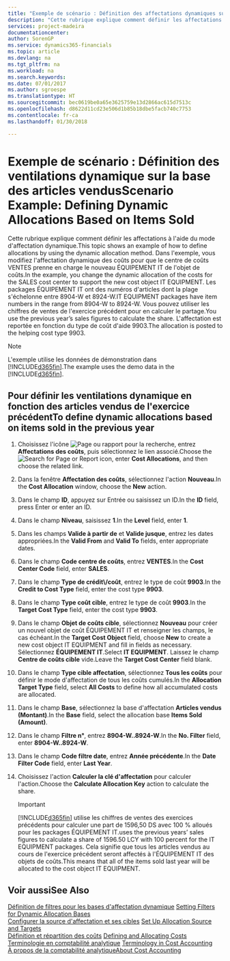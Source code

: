 ```yaml
---
title: "Exemple de scénario : Définition des affectations dynamiques sur la base des articles vendus | Microsoft Docs"
description: "Cette rubrique explique comment définir les affectations à l'aide du mode d'affectation dynamique."
services: project-madeira
documentationcenter: 
author: SorenGP
ms.service: dynamics365-financials
ms.topic: article
ms.devlang: na
ms.tgt_pltfrm: na
ms.workload: na
ms.search.keywords: 
ms.date: 07/01/2017
ms.author: sgroespe
ms.translationtype: HT
ms.sourcegitcommit: bec0619be0a65e3625759e13d2866ac615d7513c
ms.openlocfilehash: d8622d11cd23e506d1b85b18dbe5facb740c7753
ms.contentlocale: fr-ca
ms.lasthandoff: 01/30/2018

---
```

# <a name="scenario-example-defining-dynamic-allocations-based-on-items-sold"></a><span data-ttu-id="86c4f-103">Exemple de scénario : Définition des ventilations dynamique sur la base des articles vendus</span><span class="sxs-lookup"><span data-stu-id="86c4f-103">Scenario Example: Defining Dynamic Allocations Based on Items Sold</span></span>
<span data-ttu-id="86c4f-104">Cette rubrique explique comment définir les affectations à l'aide du mode d'affectation dynamique.</span><span class="sxs-lookup"><span data-stu-id="86c4f-104">This topic shows an example of how to define allocations by using the dynamic allocation method.</span></span> <span data-ttu-id="86c4f-105">Dans l'exemple, vous modifiez l'affectation dynamique des coûts pour que le centre de coûts VENTES prenne en charge le nouveau ÉQUIPEMENT IT de l'objet de coûts.</span><span class="sxs-lookup"><span data-stu-id="86c4f-105">In the example, you change the dynamic allocation of the costs for the SALES cost center to support the new cost object IT EQUIPMENT.</span></span> <span data-ttu-id="86c4f-106">Les packages ÉQUIPEMENT IT ont des numéros d'articles dont la plage s'échelonne entre 8904-W et 8924-W.</span><span class="sxs-lookup"><span data-stu-id="86c4f-106">IT EQUIPMENT packages have item numbers in the range from 8904-W to 8924-W.</span></span> <span data-ttu-id="86c4f-107">Vous pouvez utiliser les chiffres de ventes de l'exercice précédent pour en calculer le partage.</span><span class="sxs-lookup"><span data-stu-id="86c4f-107">You use the previous year’s sales figures to calculate the share.</span></span> <span data-ttu-id="86c4f-108">L'affectation est reportée en fonction du type de coût d'aide 9903.</span><span class="sxs-lookup"><span data-stu-id="86c4f-108">The allocation is posted to the helping cost type 9903.</span></span>  

> [!NOTE]  
>  <span data-ttu-id="86c4f-109">L'exemple utilise les données de démonstration dans [!INCLUDE[d365fin](includes/d365fin_md.md)].</span><span class="sxs-lookup"><span data-stu-id="86c4f-109">The example uses the demo data in the [!INCLUDE[d365fin](includes/d365fin_md.md)].</span></span>  

## <a name="to-define-dynamic-allocations-based-on-items-sold-in-the-previous-year"></a><span data-ttu-id="86c4f-110">Pour définir les ventilations dynamique en fonction des articles vendus de l'exercice précédent</span><span class="sxs-lookup"><span data-stu-id="86c4f-110">To define dynamic allocations based on items sold in the previous year</span></span>  

1.  <span data-ttu-id="86c4f-111">Choisissez l'icône ![Page ou rapport pour la recherche](media/ui-search/search_small.png "icône Page ou rapport pour la recherche"), entrez **Affectations des coûts**, puis sélectionnez le lien associé.</span><span class="sxs-lookup"><span data-stu-id="86c4f-111">Choose the ![Search for Page or Report](media/ui-search/search_small.png "Search for Page or Report icon") icon, enter **Cost Allocations**, and then choose the related link.</span></span>  
2.  <span data-ttu-id="86c4f-112">Dans la fenêtre **Affectation des coûts**, sélectionnez l'action **Nouveau**.</span><span class="sxs-lookup"><span data-stu-id="86c4f-112">In the **Cost Allocation** window, choose the **New** action.</span></span>  
3.  <span data-ttu-id="86c4f-113">Dans le champ **ID**, appuyez sur Entrée ou saisissez un ID.</span><span class="sxs-lookup"><span data-stu-id="86c4f-113">In the **ID** field, press Enter or enter an ID.</span></span>  
4.  <span data-ttu-id="86c4f-114">Dans le champ **Niveau**, saisissez **1**.</span><span class="sxs-lookup"><span data-stu-id="86c4f-114">In the **Level** field, enter **1**.</span></span>  
5.  <span data-ttu-id="86c4f-115">Dans les champs **Valide à partir de** et **Valide jusque**, entrez les dates appropriées.</span><span class="sxs-lookup"><span data-stu-id="86c4f-115">In the **Valid From** and **Valid To** fields, enter appropriate dates.</span></span>  
6.  <span data-ttu-id="86c4f-116">Dans le champ **Code centre de coûts**, entrez **VENTES**.</span><span class="sxs-lookup"><span data-stu-id="86c4f-116">In the **Cost Center Code** field, enter **SALES**.</span></span>  
7.  <span data-ttu-id="86c4f-117">Dans le champ **Type de crédit\\\/coût**, entrez le type de coût **9903**.</span><span class="sxs-lookup"><span data-stu-id="86c4f-117">In the **Credit to Cost Type** field, enter the cost type **9903**.</span></span>  
8.  <span data-ttu-id="86c4f-118">Dans le champ **Type coût cible**, entrez le type de coût **9903**.</span><span class="sxs-lookup"><span data-stu-id="86c4f-118">In the **Target Cost Type** field, enter the cost type **9903**.</span></span>  
9. <span data-ttu-id="86c4f-119">Dans le champ **Objet de coûts cible**, sélectionnez **Nouveau** pour créer un nouvel objet de coût ÉQUIPEMENT IT et renseigner les champs, le cas échéant.</span><span class="sxs-lookup"><span data-stu-id="86c4f-119">In the **Target Cost Object** field, choose **New** to create a new cost object IT EQUIPMENT and fill in fields as necessary.</span></span> <span data-ttu-id="86c4f-120">Sélectionnez **ÉQUIPEMENT IT**.</span><span class="sxs-lookup"><span data-stu-id="86c4f-120">Select **IT EQUIPMENT**.</span></span> <span data-ttu-id="86c4f-121">Laissez le champ **Centre de coûts cible** vide.</span><span class="sxs-lookup"><span data-stu-id="86c4f-121">Leave the **Target Cost Center** field blank.</span></span>  
10. <span data-ttu-id="86c4f-122">Dans le champ **Type cible affectation**, sélectionnez **Tous les coûts** pour définir le mode d'affectation de tous les coûts cumulés.</span><span class="sxs-lookup"><span data-stu-id="86c4f-122">In the **Allocation Target Type** field, select **All Costs** to define how all accumulated costs are allocated.</span></span>  
11. <span data-ttu-id="86c4f-123">Dans le champ **Base**, sélectionnez la base d'affectation **Articles vendus (Montant)**.</span><span class="sxs-lookup"><span data-stu-id="86c4f-123">In the **Base** field, select the allocation base **Items Sold (Amount)**.</span></span>  
12. <span data-ttu-id="86c4f-124">Dans le champ **Filtre n°**, entrez **8904-W..8924-W**.</span><span class="sxs-lookup"><span data-stu-id="86c4f-124">In the **No. Filter** field, enter **8904-W..8924-W**.</span></span>  
13. <span data-ttu-id="86c4f-125">Dans le champ **Code filtre date**, entrez **Année précédente**.</span><span class="sxs-lookup"><span data-stu-id="86c4f-125">In the **Date Filter Code** field, enter **Last Year**.</span></span>  
14. <span data-ttu-id="86c4f-126">Choisissez l'action **Calculer la clé d'affectation** pour calculer l'action.</span><span class="sxs-lookup"><span data-stu-id="86c4f-126">Choose the **Calculate Allocation Key** action to calculate the share.</span></span>  

    > [!IMPORTANT]  
    >  [!INCLUDE[d365fin](includes/d365fin_md.md)] <span data-ttu-id="86c4f-127"> utilise les chiffres de ventes des exercices précédents pour calculer une part de 1596,50 DS avec 100 % alloués pour les packages ÉQUIPEMENT IT.</span><span class="sxs-lookup"><span data-stu-id="86c4f-127">uses the previous years’ sales figures to calculate a share of 1596.50 LCY with 100 percent for the IT EQUIPMENT packages.</span></span> <span data-ttu-id="86c4f-128">Cela signifie que tous les articles vendus au cours de l'exercice précédent seront affectés à l'ÉQUIPEMENT IT des objets de coûts.</span><span class="sxs-lookup"><span data-stu-id="86c4f-128">This means that all of the items sold last year will be allocated to the cost object IT EQUIPMENT.</span></span>  

## <a name="see-also"></a><span data-ttu-id="86c4f-129">Voir aussi</span><span class="sxs-lookup"><span data-stu-id="86c4f-129">See Also</span></span>  
 <span data-ttu-id="86c4f-130">[Définition de filtres pour les bases d'affectation dynamique](finance-setting-filters-for-dynamic-allocation-bases.md) </span><span class="sxs-lookup"><span data-stu-id="86c4f-130">[Setting Filters for Dynamic Allocation Bases](finance-setting-filters-for-dynamic-allocation-bases.md) </span></span>  
 <span data-ttu-id="86c4f-131">[Configurer la source d'affectation et ses cibles](finance-how-to-set-up-allocation-source-and-targets.md) </span><span class="sxs-lookup"><span data-stu-id="86c4f-131">[Set Up Allocation Source and Targets](finance-how-to-set-up-allocation-source-and-targets.md) </span></span>  
 <span data-ttu-id="86c4f-132">[Définition et répartition des coûts](finance-define-and-allocate-costs.md) </span><span class="sxs-lookup"><span data-stu-id="86c4f-132">[Defining and Allocating Costs](finance-define-and-allocate-costs.md) </span></span>  
 <span data-ttu-id="86c4f-133">[Terminologie en comptabilité analytique](finance-terminology-in-cost-accounting.md) </span><span class="sxs-lookup"><span data-stu-id="86c4f-133">[Terminology in Cost Accounting](finance-terminology-in-cost-accounting.md) </span></span>  
 [<span data-ttu-id="86c4f-134">À propos de la comptabilité analytique</span><span class="sxs-lookup"><span data-stu-id="86c4f-134">About Cost Accounting</span></span>](finance-about-cost-accounting.md)

